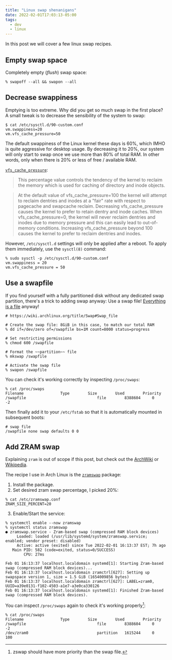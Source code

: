```yaml
---
title: "Linux swap shenanigans"
date: 2022-02-01T17:03:13-05:00
tags:
  - dev
  - linux
---
```


In this post we will cover a few linux swap recipes.


## Empty swap space

Completely empty (_flush_) swap space:

```shell
% swapoff --all && swapon --all
```

## Decrease swappiness

Emptying is too extreme. Why did you get so much swap in the first place?
A small tweak is to decrease the sensibility of the system to swap:

```shell
$ cat /etc/sysctl.d/90-custom.conf
vm.swappiness=20
vm.vfs_cache_pressure=50
```

The default swappiness of the Linux kernel these days is 60%, which IMHO is
quite aggressive for desktop usage. By decreasing it to 20%, our system will
only start to swap once we use more than 80% of total RAM. In other words, only
when there is 20% or less of free / available RAM.

[`vfs_cache_pressure`](https://www.kernel.org/doc/Documentation/sysctl/vm.txt):

> This percentage value controls the tendency of the kernel to reclaim the
> memory which is used for caching of directory and inode objects.

> At the default value of vfs_cache_pressure=100 the kernel will attempt to
> reclaim dentries and inodes at a "fair" rate with respect to pagecache and
> swapcache reclaim.  Decreasing vfs_cache_pressure causes the kernel to prefer
> to retain dentry and inode caches. When vfs_cache_pressure=0, the kernel will
> never reclaim dentries and inodes due to memory pressure and this can easily
> lead to out-of-memory conditions. Increasing vfs_cache_pressure beyond 100
> causes the kernel to prefer to reclaim dentries and inodes.

However, `/etc/sysctl.d` settings will only be applied after a reboot. To apply
them immediately, use the `sysctl(8)` command:

```shell
% sudo sysctl -p /etc/sysctl.d/90-custom.conf
vm.swappiness = 20
vm.vfs_cache_pressure = 50
```

## Use a swapfile

If you find yourself with a fully partitioned disk without any dedicated swap
partition, there's a trick to adding swap anyway: Use a swap file! [Everything is
a file](https://en.wikipedia.org/wiki/Everything_is_a_file) anyway!

```shell
# https://wiki.archlinux.org/title/Swap#Swap_file

# Create the swap file: 8GiB in this case, to match our total RAM
% dd if=/dev/zero of=/swapfile bs=1M count=8000 status=progress

# Set restricting permissions
% chmod 600 /swapfile

# Format the ~~partition~~ file
% mkswap /swapfile

# Activate the swap file
% swapon /swapfile
```

You can check it's working correctly by inspecting `/proc/swaps`:

```shell
% cat /proc/swaps
Filename				Type		Size		Used		Priority
/swapfile                               file		8388604		0		-2
```

Then finally add it to your `/etc/fstab` so that it is automatically mounted in subsequent boots:

```shell
# swap file
/swapfile none swap defaults 0 0
```

## Add ZRAM swap

Explaining `zram` is out of scope if this post, but check out the
[ArchWiki](https://wiki.archlinux.org/title/Improving_performance#zram_or_zswap)
or [Wikipedia](https://en.wikipedia.org/wiki/Zram).

The recipe I use in Arch Linux is the [`zramswap`](https://aur.archlinux.org/packages/zramswap/) package:

1. Install the package.
2. Set desired zram swap percentage, I picked 20%:

```shell
% cat /etc/zramswap.conf
ZRAM_SIZE_PERCENT=20
```

3. Enable/Start the service:

```shell
% systemctl enable --now zramswap
% systemctl status zramswap
● zramswap.service - Zram-based swap (compressed RAM block devices)
     Loaded: loaded (/usr/lib/systemd/system/zramswap.service; enabled; vendor preset: disabled)
     Active: active (exited) since Tue 2022-02-01 16:13:37 EST; 7h ago
   Main PID: 582 (code=exited, status=0/SUCCESS)
        CPU: 27ms

Feb 01 16:13:37 localhost.localdomain systemd[1]: Starting Zram-based swap (compressed RAM block devices)...
Feb 01 16:13:37 localhost.localdomain zramctrl[627]: Setting up swapspace version 1, size = 1.5 GiB (1654009856 bytes)
Feb 01 16:13:37 localhost.localdomain zramctrl[627]: LABEL=zram0, UUID=a39e0131-f102-4503-a1e7-a3e0ca330126
Feb 01 16:13:37 localhost.localdomain systemd[1]: Finished Zram-based swap (compressed RAM block devices).
```

You can inspect `/proc/swaps` again to check it's working properly[^1]:

```shell
% cat /proc/swaps
Filename				Type		Size		Used		Priority
/swapfile                               file		8388604		0		-2
/dev/zram0                              partition	1615244		0		100
```

[^1]: zswap should have more priority than the swap file.
